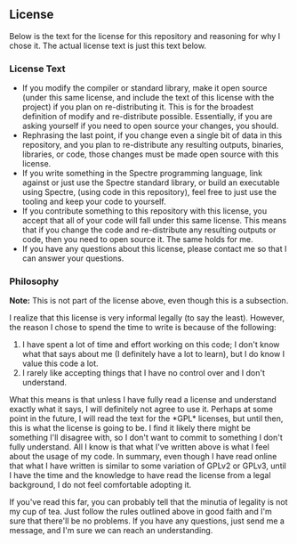 ## License
Below is the text for the license for this repository and reasoning for why I chose it. The actual license text is just this text below.

### License Text
* If you modify the compiler or standard library, make it open source (under this same license, and include the text of this license with the project)
if you plan on re-distributing it. This is for the broadest definition of modify and re-distribute possible. Essentially, if you are asking yourself if 
you need to open source your changes, you should.
* Rephrasing the last point, if you change even a single bit of data in this repository, and you plan to re-distribute any resulting outputs, binaries, libraries,
or code, those changes must be made open source with this license. 
* If you write something in the Spectre programming language, link against or just use the Spectre standard library, or build an executable using Spectre, (using
code in this repository), feel free to just use the tooling and keep your code to yourself.
* If you contribute something to this repository with this license, you accept that all of your code will fall under this same license. This means that if you
change the code and re-distribute any resulting outputs or code, then you need to open source it. The same holds for me.
* If you have any questions about this license, please contact me so that I can answer your questions.

### Philosophy 
**Note:** This is not part of the license above, even though this is a subsection.

I realize that this license is very informal legally (to say the least). However, the reason I chose to spend the time to write is because of the following:

1. I have spent a lot of time and effort working on this code; I don't know what that says about me (I definitely have a lot to learn),
but I do know I value this code a lot.
2. I rarely like accepting things that I have no control over and I don't understand.

What this means is that unless I have fully read a license and understand exactly what it says, I will definitely not agree to use it. Perhaps at some point in the
future, I will read the text for the \*GPL\* licenses, but until then, this is what the license is going to be. I find it likely there might be something I'll
disagree with, so I don't want to commit to something I don't fully understand. All I know is that what I've written above is what I feel about the usage of my code.
In summary, even though I have read online that what I have written is similar to some variation of GPLv2 or GPLv3, until I have the time and the knowledge to have
read the license from a legal background, I do not feel comfortable adopting it.

If you've read this far, you can probably tell that the minutia of legality is not my cup of tea. Just follow the rules outlined above in good faith and I'm sure that
there'll be no problems. If you have any questions, just send me a message, and I'm sure we can reach an understanding.
